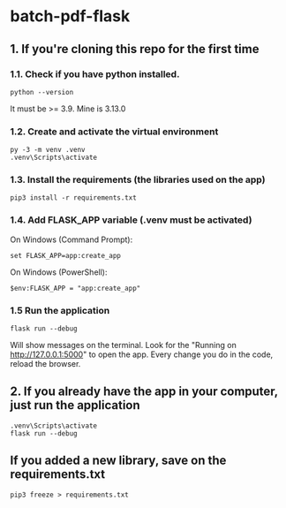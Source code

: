 # batch-pdf-flask
## 1. If you're cloning this repo for the first time
### 1.1. Check if you have python installed. 
`python --version`

It must be >= 3.9. Mine is 3.13.0

### 1.2. Create and activate the virtual environment

```
py -3 -m venv .venv
.venv\Scripts\activate
```

### 1.3. Install the requirements (the libraries used on the app)
```
pip3 install -r requirements.txt
```

### 1.4. Add FLASK_APP variable (.venv must be activated)

On Windows (Command Prompt):
```
set FLASK_APP=app:create_app
```

On Windows (PowerShell):
```
$env:FLASK_APP = "app:create_app"
```

### 1.5 Run the application
```
flask run --debug
```

Will show messages on the terminal. Look for the "Running on http://127.0.0.1:5000" to open the app.
Every change you do in the code, reload the browser.

## 2. If you already have the app in your computer, just run the application
```
.venv\Scripts\activate
flask run --debug
```

## If you added a new library, save on the requirements.txt
`pip3 freeze > requirements.txt`